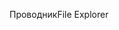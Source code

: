 <span data-ttu-id="1514a-101">Проводник</span><span class="sxs-lookup"><span data-stu-id="1514a-101">File Explorer</span></span>